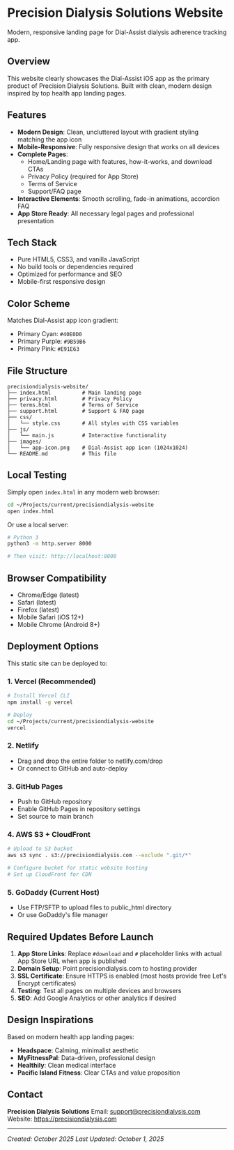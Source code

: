 # Precision Dialysis Solutions Website

Modern, responsive landing page for Dial-Assist dialysis adherence tracking app.

## Overview

This website clearly showcases the Dial-Assist iOS app as the primary product of Precision Dialysis Solutions. Built with clean, modern design inspired by top health app landing pages.

## Features

- **Modern Design**: Clean, uncluttered layout with gradient styling matching the app icon
- **Mobile-Responsive**: Fully responsive design that works on all devices
- **Complete Pages**:
  - Home/Landing page with features, how-it-works, and download CTAs
  - Privacy Policy (required for App Store)
  - Terms of Service
  - Support/FAQ page
- **Interactive Elements**: Smooth scrolling, fade-in animations, accordion FAQ
- **App Store Ready**: All necessary legal pages and professional presentation

## Tech Stack

- Pure HTML5, CSS3, and vanilla JavaScript
- No build tools or dependencies required
- Optimized for performance and SEO
- Mobile-first responsive design

## Color Scheme

Matches Dial-Assist app icon gradient:
- Primary Cyan: `#40E0D0`
- Primary Purple: `#9B59B6`
- Primary Pink: `#E91E63`

## File Structure

```
precisiondialysis-website/
├── index.html          # Main landing page
├── privacy.html        # Privacy Policy
├── terms.html          # Terms of Service
├── support.html        # Support & FAQ page
├── css/
│   └── style.css       # All styles with CSS variables
├── js/
│   └── main.js         # Interactive functionality
├── images/
│   └── app-icon.png    # Dial-Assist app icon (1024x1024)
└── README.md           # This file
```

## Local Testing

Simply open `index.html` in any modern web browser:

```bash
cd ~/Projects/current/precisiondialysis-website
open index.html
```

Or use a local server:

```bash
# Python 3
python3 -m http.server 8000

# Then visit: http://localhost:8000
```

## Browser Compatibility

- Chrome/Edge (latest)
- Safari (latest)
- Firefox (latest)
- Mobile Safari (iOS 12+)
- Mobile Chrome (Android 8+)

## Deployment Options

This static site can be deployed to:

### 1. **Vercel** (Recommended)
```bash
# Install Vercel CLI
npm install -g vercel

# Deploy
cd ~/Projects/current/precisiondialysis-website
vercel
```

### 2. **Netlify**
- Drag and drop the entire folder to netlify.com/drop
- Or connect to GitHub and auto-deploy

### 3. **GitHub Pages**
- Push to GitHub repository
- Enable GitHub Pages in repository settings
- Set source to main branch

### 4. **AWS S3 + CloudFront**
```bash
# Upload to S3 bucket
aws s3 sync . s3://precisiondialysis.com --exclude ".git/*"

# Configure bucket for static website hosting
# Set up CloudFront for CDN
```

### 5. **GoDaddy** (Current Host)
- Use FTP/SFTP to upload files to public_html directory
- Or use GoDaddy's file manager

## Required Updates Before Launch

1. **App Store Links**: Replace `#download` and `#` placeholder links with actual App Store URL when app is published
2. **Domain Setup**: Point precisiondialysis.com to hosting provider
3. **SSL Certificate**: Ensure HTTPS is enabled (most hosts provide free Let's Encrypt certificates)
4. **Testing**: Test all pages on multiple devices and browsers
5. **SEO**: Add Google Analytics or other analytics if desired

## Design Inspirations

Based on modern health app landing pages:
- **Headspace**: Calming, minimalist aesthetic
- **MyFitnessPal**: Data-driven, professional design
- **Healthily**: Clean medical interface
- **Pacific Island Fitness**: Clear CTAs and value proposition

## Contact

**Precision Dialysis Solutions**
Email: support@precisiondialysis.com
Website: https://precisiondialysis.com

---

*Created: October 2025*
*Last Updated: October 1, 2025*
